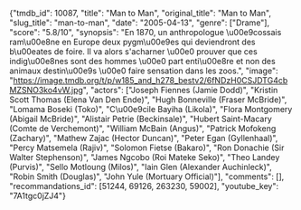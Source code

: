 {"tmdb_id": 10087, "title": "Man to Man", "original_title": "Man to Man", "slug_title": "man-to-man", "date": "2005-04-13", "genre": ["Drame"], "score": "5.8/10", "synopsis": "En 1870, un anthropologue \u00e9cossais ram\u00e8ne en Europe deux pygm\u00e9es qui deviendront des b\u00eates de foire. Il va alors s'acharner \u00e0 prouver que ces indig\u00e8nes sont des hommes \u00e0 part enti\u00e8re et non des animaux destin\u00e9s \u00e0 faire sensation dans les zoos.", "image": "https://image.tmdb.org/t/p/w185_and_h278_bestv2/6fNDzH0CSJDTG4cbMZSNO3ko4vW.jpg", "actors": ["Joseph Fiennes (Jamie Dodd)", "Kristin Scott Thomas (Elena Van Den Ende)", "Hugh Bonneville (Fraser McBride)", "Lomama Boseki (Toko)", "C\u00e9cile Bayiha (Likola)", "Flora Montgomery (Abigail McBride)", "Alistair Petrie (Beckinsale)", "Hubert Saint-Macary (Comte de Verchemont)", "William McBain (Angus)", "Patrick Mofokeng (Zachary)", "Mathew Zajac (Hector Duncan)", "Peter Egan (Gyllenhaal)", "Percy Matsemela (Rajiv)", "Solomon Fietse (Bakaro)", "Ron Donachie (Sir Walter Stephenson)", "James Ngcobo (Roi Mateke Seko)", "Theo Landey (Purvis)", "Sello Motloung (Milos)", "Iain Glen (Alexander Auchinleck)", "Robin Smith (Douglas)", "John Yule (Mortuary Official)"], "comments": [], "recommandations_id": [51244, 69126, 263230, 59002], "youtube_key": "7A1tgc0jZJ4"}